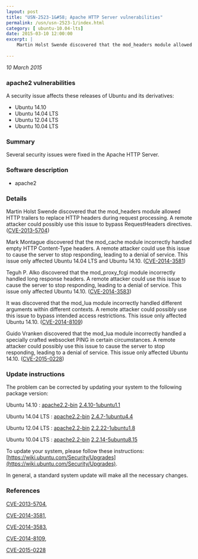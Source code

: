 ```yaml
---
layout: post
title: "USN-2523-1&#58; Apache HTTP Server vulnerabilities"
permalink: /usn/usn-2523-1/index.html
category: [ ubuntu-10.04-lts]
date: 2015-03-10 12:00:00
excerpt: |
    Martin Holst Swende discovered that the mod_headers module allowed HTTP trailers to replace HTTP headers during request processing. A remote attacker could possibly use this issue to bypass RequestHeaders directives. ([CVE-2013-5704](http://people.ubuntu.com/~ubuntu-security/cve/CVE-2013-5704))
    
--- 
```

 
 

*10 March 2015*

### apache2 vulnerabilities

A security issue affects these releases of Ubuntu and its derivatives:

* Ubuntu 14.10
* Ubuntu 14.04 LTS
* Ubuntu 12.04 LTS
* Ubuntu 10.04 LTS

### Summary

Several security issues were fixed in the Apache HTTP Server. 

### Software description

* apache2 

### Details

Martin Holst Swende discovered that the mod_headers module allowed HTTP trailers to replace HTTP headers during request processing. A remote attacker could possibly use this issue to bypass RequestHeaders directives. ([CVE-2013-5704](http://people.ubuntu.com/~ubuntu-security/cve/CVE-2013-5704))

Mark Montague discovered that the mod_cache module incorrectly handled empty HTTP Content-Type headers. A remote attacker could use this issue to cause the server to stop responding, leading to a denial of service. This issue only affected Ubuntu 14.04 LTS and Ubuntu 14.10. ([CVE-2014-3581](http://people.ubuntu.com/~ubuntu-security/cve/CVE-2014-3581))

Teguh P. Alko discovered that the mod_proxy_fcgi module incorrectly handled long response headers. A remote attacker could use this issue to cause the server to stop responding, leading to a denial of service. This issue only affected Ubuntu 14.10. ([CVE-2014-3583](http://people.ubuntu.com/~ubuntu-security/cve/CVE-2014-3583))

It was discovered that the mod_lua module incorrectly handled different arguments within different contexts. A remote attacker could possibly use this issue to bypass intended access restrictions. This issue only affected Ubuntu 14.10. ([CVE-2014-8109](http://people.ubuntu.com/~ubuntu-security/cve/CVE-2014-8109))

Guido Vranken discovered that the mod_lua module incorrectly handled a specially crafted websocket PING in certain circumstances. A remote attacker could possibly use this issue to cause the server to stop responding, leading to a denial of service. This issue only affected Ubuntu 14.10. ([CVE-2015-0228](http://people.ubuntu.com/~ubuntu-security/cve/CVE-2015-0228)) 

### Update instructions

The problem can be corrected by updating your system to the following package version:

Ubuntu 14.10
 : [apache2.2-bin](https://launchpad.net/ubuntu/+source/apache2) <span> [2.4.10-1ubuntu1.1](https://launchpad.net/ubuntu/+source/apache2/2.4.10-1ubuntu1.1) </span> 

Ubuntu 14.04 LTS
 : [apache2.2-bin](https://launchpad.net/ubuntu/+source/apache2) <span> [2.4.7-1ubuntu4.4](https://launchpad.net/ubuntu/+source/apache2/2.4.7-1ubuntu4.4) </span> 

Ubuntu 12.04 LTS
 : [apache2.2-bin](https://launchpad.net/ubuntu/+source/apache2) <span> [2.2.22-1ubuntu1.8](https://launchpad.net/ubuntu/+source/apache2/2.2.22-1ubuntu1.8) </span> 

Ubuntu 10.04 LTS
 : [apache2.2-bin](https://launchpad.net/ubuntu/+source/apache2) <span> [2.2.14-5ubuntu8.15](https://launchpad.net/ubuntu/+source/apache2/2.2.14-5ubuntu8.15) </span> 

To update your system, please follow these instructions: [https://wiki.ubuntu.com/Security/Upgrades](https://wiki.ubuntu.com/Security/Upgrades).

In general, a standard system update will make all the necessary changes. 

### References

 
 [CVE-2013-5704](http://people.ubuntu.com/~ubuntu-security/cve/CVE-2013-5704), 

 [CVE-2014-3581](http://people.ubuntu.com/~ubuntu-security/cve/CVE-2014-3581), 

 [CVE-2014-3583](http://people.ubuntu.com/~ubuntu-security/cve/CVE-2014-3583), 

 [CVE-2014-8109](http://people.ubuntu.com/~ubuntu-security/cve/CVE-2014-8109), 

 [CVE-2015-0228](http://people.ubuntu.com/~ubuntu-security/cve/CVE-2015-0228)
 

